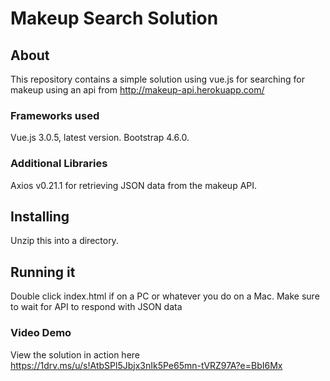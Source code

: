 # Makeup Search Solution

## About
This repository contains a simple solution using vue.js for searching for makeup using an api from http://makeup-api.herokuapp.com/

### Frameworks used
Vue.js 3.0.5, latest version.
Bootstrap 4.6.0.

### Additional Libraries
Axios v0.21.1 for retrieving JSON data from the makeup API.

## Installing
Unzip this into a directory.

## Running it
Double click index.html if on a PC or whatever you do on a Mac.  Make sure to wait for API to respond with JSON data

### Video Demo
View the solution in action here https://1drv.ms/u/s!AtbSPl5Jbjx3nIk5Pe65mn-tVRZ97A?e=BbI6Mx


